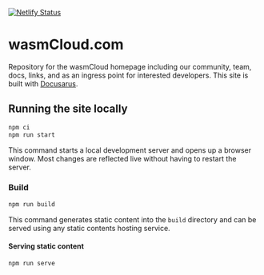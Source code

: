 [![Netlify Status](https://api.netlify.com/api/v1/badges/bbca7efa-bdeb-49d8-86cd-3fcb6dcea34f/deploy-status)](https://app.netlify.com/sites/dreamy-golick-5f201e/deploys)

# wasmCloud.com

Repository for the wasmCloud homepage including our community, team, docs, links, and as an ingress point for interested developers. This site is built with [Docusarus](https://docusaurus.io/).

## Running the site locally

```bash
npm ci
npm run start
```

This command starts a local development server and opens up a browser window. Most changes are reflected live without having to restart the server.

### Build

```bash
npm run build
```

This command generates static content into the `build` directory and can be served using any static contents hosting service.

#### Serving static content

```bash
npm run serve
```
